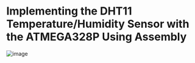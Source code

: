 # Implementing the DHT11 Temperature/Humidity Sensor with the ATMEGA328P Using Assembly
![image](https://user-images.githubusercontent.com/38012492/128131993-956a2c65-766f-4ddc-a2b3-2c42be5288be.png)
